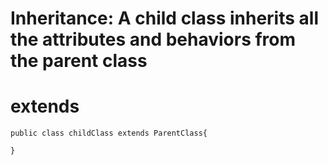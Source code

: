 # Inheritance: A child class inherits all the attributes and behaviors from the parent class

# extends

	public class childClass extends ParentClass{
	
	}